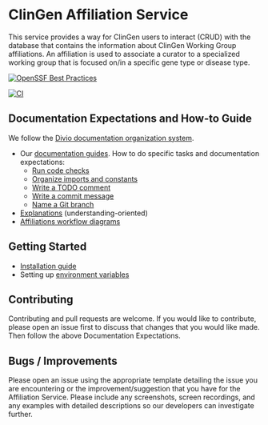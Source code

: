 # ClinGen Affiliation Service
This service provides a way for ClinGen users to interact (CRUD) with the database that contains the information about ClinGen Working Group affiliations. An affiliation is used to associate a curator to a specialized working group that is focused on/in a specific gene type or disease type.

[![OpenSSF Best Practices](https://www.bestpractices.dev/projects/8941/badge)](https://www.bestpractices.dev/projects/8941)

[![CI](https://github.com/clingen/stanford-affils/actions/workflows/check.yml/badge.svg)](https://github.com/ClinGen/stanford-affils/actions)


## Documentation Expectations and How-to Guide
We follow the [Divio documentation organization system](https://documentation.divio.com/introduction.html).

- Our [documentation guides](./documentation.md). How to do specific tasks and documentation expectations:
    - [Run code checks](./howto.md#run-code-checks)
    - [Organize imports and constants](./howto.md#organize-imports-and-constants)
    - [Write a TODO comment](./howto.md#write-a-todo-comment)
    - [Write a commit message](./howto.md#write-a-commit-message)
    - [Name a Git branch](./howto.md#name-a-git-branch)
- [Explanations](./explanation.md) (understanding-oriented)
- [Affiliations workflow diagrams](./explanation.md#affiliations-workflow-diagrams)
## Getting Started
- [Installation guide](./getting_started.md#get-started)
- Setting up [environment variables](./explanation.md#environment-variables)

## Contributing
Contributing and pull requests are welcome. If you would like to contribute, 
please open an issue first to discuss that changes that you would like made. Then follow the above Documentation Expectations.

## Bugs / Improvements
Please open an issue using the appropriate template detailing the issue you are encountering or the improvement/suggestion that you have for the Affiliation Service. Please include any screenshots, screen recordings, and any examples with detailed descriptions so our developers can investigate further.
